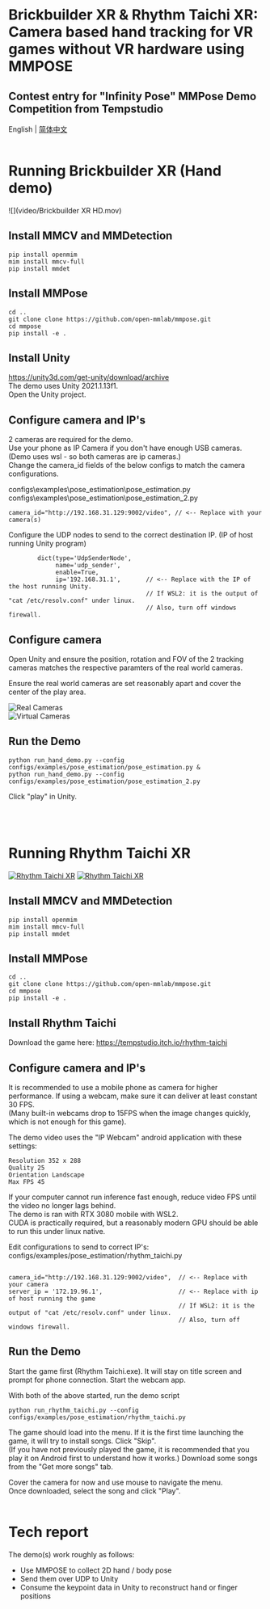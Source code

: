 # Brickbuilder XR & Rhythm Taichi XR: Camera based hand tracking for VR games without VR hardware using MMPOSE
## Contest entry for "Infinity Pose" MMPose Demo Competition from Tempstudio

English | [简体中文](/README_zh.md)  
&nbsp;





# Running Brickbuilder XR (Hand demo)

![](video/Brickbuilder XR HD.mov)

## Install MMCV and MMDetection

```shell
pip install openmim
mim install mmcv-full
pip install mmdet
```

## Install MMPose

```shell
cd ..
git clone clone https://github.com/open-mmlab/mmpose.git
cd mmpose
pip install -e .
```

## Install Unity 

https://unity3d.com/get-unity/download/archive  
The demo uses Unity 2021.1.13f1.  
Open the Unity project.

## Configure camera and IP's

2 cameras are required for the demo.  
Use your phone as IP Camera if you don't have enough USB cameras. (Demo uses wsl - so both cameras are ip cameras.)  
Change the camera_id fields of the below configs to match the camera configurations.  

configs\examples\pose_estimation\pose_estimation.py  
configs\examples\pose_estimation\pose_estimation_2.py

```
camera_id="http://192.168.31.129:9002/video", // <-- Replace with your camera(s)
```

Configure the UDP nodes to send to the correct destination IP. (IP of host running Unity program)

```
        dict(type='UdpSenderNode',
             name='udp_sender',
             enable=True,
             ip='192.168.31.1',       // <-- Replace with the IP of the host running Unity.
                                      // If WSL2: it is the output of "cat /etc/resolv.conf" under linux.
                                      // Also, turn off windows firewall.
```


## Configure camera

Open Unity and ensure the position, rotation and FOV of the 2 tracking cameras matches the respective paramters of the real world cameras.

Ensure the real world cameras are set reasonably apart and cover the center of the play area.

![Real Cameras](/image/Camera0.png)  
![Virtual Cameras](/image/Camera1.png)

## Run the Demo

```shell
python run_hand_demo.py --config configs/examples/pose_estimation/pose_estimation.py &
python run_hand_demo.py --config configs/examples/pose_estimation/pose_estimation_2.py
```

Click "play" in Unity.

\
&nbsp;

# Running Rhythm Taichi XR

[![Rhythm Taichi XR](image/Video1.png)](https://raw.githubusercontent.com/tempstudio/mmpose-contest-brickbuilder-xr/main/video/Rhythm%20Taichi%20XR%201%20HD.mp4) 
[![Rhythm Taichi XR](image/Video2.png)](https://raw.githubusercontent.com/tempstudio/mmpose-contest-brickbuilder-xr/main/video/Rhythm%20Taichi%20XR%202.mp4)

## Install MMCV and MMDetection

```shell
pip install openmim
mim install mmcv-full
pip install mmdet
```

## Install MMPose

```shell
cd ..
git clone clone https://github.com/open-mmlab/mmpose.git
cd mmpose
pip install -e .
```

## Install Rhythm Taichi

Download the game here: https://tempstudio.itch.io/rhythm-taichi


## Configure camera and IP's

It is recommended to use a mobile phone as camera for higher performance. If using a webcam, make sure it can deliver at least constant 30 FPS.    
(Many built-in webcams drop to 15FPS when the image changes quickly, which is not enough for this game).  

The demo video uses the "IP Webcam" android application with these settings:   
```
Resolution 352 x 288   
Quality 25  
Orientation Landscape  
Max FPS 45   
```

If your computer cannot run inference fast enough, reduce video FPS until the video no longer lags behind.   
The demo is ran with RTX 3080 mobile with WSL2.   
CUDA is practically required, but a reasonably modern GPU should be able to run this under linux native.   

Edit configurations to send to correct IP's:  
configs/examples/pose_estimation/rhythm_taichi.py

```

camera_id="http://192.168.31.129:9002/video",  // <-- Replace with your camera
server_ip = '172.19.96.1',                     // <-- Replace with ip of host running the game
                                               // If WSL2: it is the output of "cat /etc/resolv.conf" under linux.
                                               // Also, turn off windows firewall.

```


## Run the Demo

Start the game first (Rhythm Taichi.exe). It will stay on title screen and prompt for phone connection.
Start the webcam app.

With both of the above started, run the demo script

```shell
python run_rhythm_taichi.py --config configs/examples/pose_estimation/rhythm_taichi.py
```

The game should load into the menu. If it is the first time launching the game, it will try to install songs. Click "Skip".  
(If you have not previously played the game, it is recommended that you play it on Android first to understand how it works.)
Download some songs from the "Get more songs" tab.  


Cover the camera for now and use mouse to navigate the menu.  
Once downloaded, select the song and click "Play".
\
&nbsp;


# Tech report

The demo(s) work roughly as follows:
* Use MMPOSE to collect 2D hand / body pose 
* Send them over UDP to Unity
* Consume the keypoint data in Unity to reconstruct hand or finger positions

\
&nbsp;

